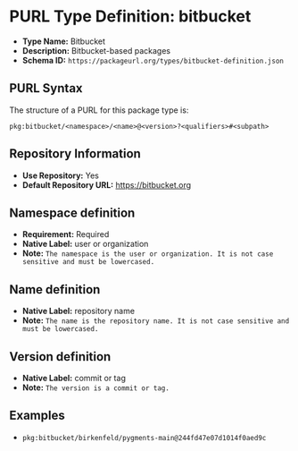 <!--  NOTE: Auto-generated from the JSON PURL type definition.
Do not manually edit this file. Edit the JSON type definition instead. -->

# PURL Type Definition: bitbucket

- **Type Name:** Bitbucket
- **Description:** Bitbucket-based packages
- **Schema ID:** `https://packageurl.org/types/bitbucket-definition.json`

## PURL Syntax

The structure of a PURL for this package type is:

    pkg:bitbucket/<namespace>/<name>@<version>?<qualifiers>#<subpath>

## Repository Information

- **Use Repository:** Yes
- **Default Repository URL:** https://bitbucket.org

## Namespace definition

- **Requirement:** Required
- **Native Label:** user or organization
- **Note:** `The namespace is the user or organization. It is not case sensitive and must be lowercased.`

## Name definition

- **Native Label:** repository name
- **Note:** `The name is the repository name. It is not case sensitive and must be lowercased.`

## Version definition

- **Native Label:** commit or tag
- **Note:** `The version is a commit or tag.`

## Examples

- `pkg:bitbucket/birkenfeld/pygments-main@244fd47e07d1014f0aed9c`
